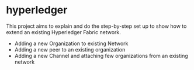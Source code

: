 # hyperledger
This project aims to explain and do the step-by-step set up to show how to extend an existing Hyperledger Fabric network.
- Adding a new Organization to existing Network
- Adding a new peer to an existing organization
- Adding a new Channel and attaching few organizations from an existing network
